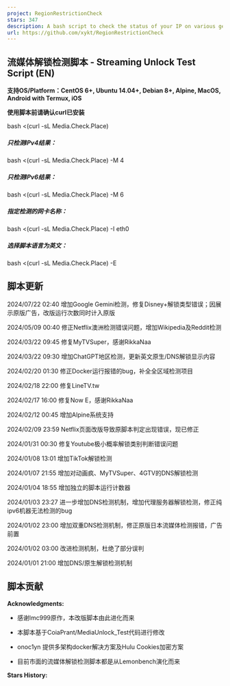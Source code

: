 ```yaml
---
project: RegionRestrictionCheck
stars: 347
description: A bash script to check the status of your IP on various geo-restricted services. 
url: https://github.com/xykt/RegionRestrictionCheck
---
```


流媒体解锁检测脚本 - Streaming Unlock Test Script (EN)
---------------------------------------------

**支持OS/Platform：CentOS 6+, Ubuntu 14.04+, Debian 8+, Alpine, MacOS, Android with Termux, iOS**

**使用脚本前请确认curl已安装**

bash <(curl -sL Media.Check.Place)

##### 只检测IPv4结果：

bash <(curl -sL Media.Check.Place) -M 4

##### 只检测IPv6结果：

bash <(curl -sL Media.Check.Place) -M 6

##### 指定检测的网卡名称：

bash <(curl -sL Media.Check.Place) -I eth0

##### 选择脚本语言为英文：

bash <(curl -sL Media.Check.Place) -E

脚本更新
----

2024/07/22 02:40 增加Google Gemini检测，修复Disney+解锁类型错误；因展示原版广告，改版运行次数同时计入原版

2024/05/09 00:40 修正Netflix澳洲检测错误问题，增加Wikipedia及Reddit检测

2024/03/22 09:45 修复MyTVSuper，感谢RikkaNaa

2024/03/22 09:30 增加ChatGPT地区检测，更新英文原生/DNS解锁显示内容

2024/02/20 01:30 修正Docker运行报错的bug，补全全区域检测项目

2024/02/18 22:00 修复LineTV.tw

2024/02/17 16:00 修复Now E，感谢RikkaNaa

2024/02/12 00:45 增加Alpine系统支持

2024/02/09 23:59 Netflix页面改版导致原脚本判定出现错误，现已修正

2024/01/31 00:30 修复Youtube极小概率解锁类别判断错误问题

2024/01/08 13:01 增加TikTok解锁检测

2024/01/07 21:55 增加对动画疯、MyTVSuper、4GTV的DNS解锁检测

2024/01/04 18:55 增加独立的脚本运行计数器

2024/01/03 23:27 进一步增加DNS检测机制，增加代理服务器解锁检测，修正纯ipv6机器无法检测的bug

2024/01/02 23:00 增加双重DNS检测机制，修正原版日本流媒体检测报错，广告前置

2024/01/02 03:00 改进检测机制，杜绝了部分误判

2024/01/01 21:00 增加DNS/原生解锁检测机制

脚本贡献
----

**Acknowledgments:**

-   感谢lmc999原作，本改版脚本由此进化而来
    
-   本脚本基于CoiaPrant/MediaUnlock\_Test代码进行修改
    
-   onoc1yn 提供多架构docker解决方案及Hulu Cookies加密方案
    
-   目前市面的流媒体解锁检测脚本都是从Lemonbench演化而来
    

**Stars History:**
